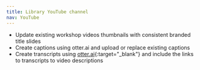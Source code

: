 ```yaml
---
title: Library YouTube channel
nav: YouTube
---
```


- Update existing workshop videos thumbnails with consistent branded title slides
- Create captions using otter.ai and upload or replace existing captions
- Create transcripts using [otter.ai](https://otter.ai/home){:target="_blank"} and include the links to transcripts to video descriptions